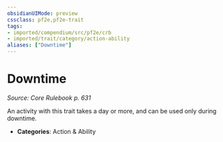 ```yaml
---
obsidianUIMode: preview
cssclass: pf2e,pf2e-trait
tags:
- imported/compendium/src/pf2e/crb
- imported/trait/category/action-ability
aliases: ["Downtime"]
---
```

# Downtime  
*Source: Core Rulebook p. 631*  

An activity with this trait takes a day or more, and can be used only during downtime.

- **Categories**: Action & Ability